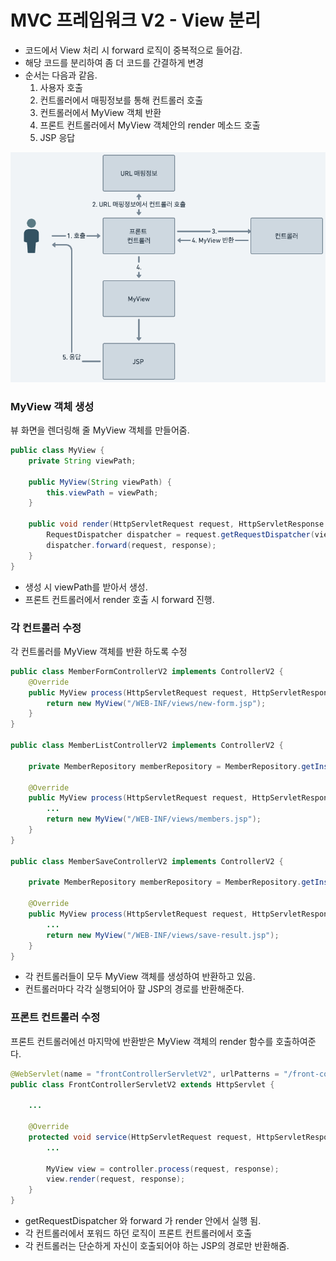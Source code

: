 # MVC 프레임워크 V2 - View 분리
* 코드에서 View 처리 시 forward 로직이 중복적으로 들어감.
* 해당 코드를 분리하여 좀 더 코드를 간결하게 변경
* 순서는 다음과 같음.
  1. 사용자 호출
  2. 컨트롤러에서 매핑정보를 통해 컨트롤러 호출
  3. 컨트롤러에서 MyView 객체 반환
  4. 프론트 컨트롤러에서 MyView 객체안의 render 메소드 호출
  5. JSP 응답

![flowV2.png](images%2FflowV2.png)

### MyView 객체 생성
뷰 화면을 렌더링해 줄 MyView 객체를 만들어줌.

```java
public class MyView {
    private String viewPath;

    public MyView(String viewPath) {
        this.viewPath = viewPath;
    }

    public void render(HttpServletRequest request, HttpServletResponse response) throws ServletException, IOException {
        RequestDispatcher dispatcher = request.getRequestDispatcher(viewPath);
        dispatcher.forward(request, response);
    }
}
```
* 생성 시 viewPath를 받아서 생성.
* 프론트 컨트롤러에서 render 호출 시 forward 진행.

### 각 컨트롤러 수정
각 컨트롤러를 MyView 객체를 반환 하도록 수정
```java
public class MemberFormControllerV2 implements ControllerV2 {
    @Override
    public MyView process(HttpServletRequest request, HttpServletResponse response) throws ServletException, IOException {
        return new MyView("/WEB-INF/views/new-form.jsp");
    }
}

public class MemberListControllerV2 implements ControllerV2 {

    private MemberRepository memberRepository = MemberRepository.getInstance();

    @Override
    public MyView process(HttpServletRequest request, HttpServletResponse response) throws ServletException, IOException {
        ...
        return new MyView("/WEB-INF/views/members.jsp");
    }
}

public class MemberSaveControllerV2 implements ControllerV2 {
    
    private MemberRepository memberRepository = MemberRepository.getInstance();
    
    @Override
    public MyView process(HttpServletRequest request, HttpServletResponse response) throws ServletException, IOException {
        ...
        return new MyView("/WEB-INF/views/save-result.jsp");
    }
}
```
* 각 컨트롤러들이 모두 MyView 객체를 생성하여 반환하고 있음.
* 컨트롤러마다 각각 실행되어아 햘 JSP의 경로를 반환해준다.

### 프론트 컨트롤러 수정
프론트 컨트롤러에선 마지막에 반환받은 MyView 객체의 render 함수를 호출하여준다.
```java
@WebServlet(name = "frontControllerServletV2", urlPatterns = "/front-controller/v2/*")
public class FrontControllerServletV2 extends HttpServlet {
    
    ...

    @Override
    protected void service(HttpServletRequest request, HttpServletResponse response) throws ServletException, IOException {
        ...
        
        MyView view = controller.process(request, response);
        view.render(request, response);
    }
}
```
* getRequestDispatcher 와 forward 가 render 안에서 실행 됨.
* 각 컨트롤러에서 포워드 하던 로직이 프론트 컨트롤러에서 호출
* 각 컨트롤러는 단순하게 자신이 호출되어야 하는 JSP의 경로만 반환해줌.
